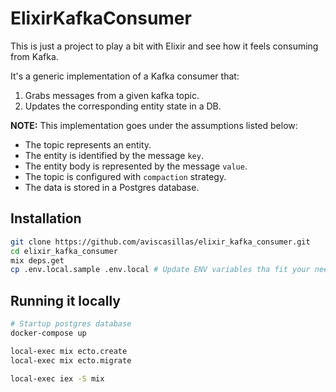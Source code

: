 # ElixirKafkaConsumer

This is just a project to play a bit with Elixir and see how it feels consuming from Kafka.

It's a generic implementation of a Kafka consumer that:
1. Grabs messages from a given kafka topic.
2. Updates the corresponding entity state in a DB.

**NOTE:** This implementation goes under the assumptions listed below: 
- The topic represents an entity.
- The entity is identified by the message `key`.
- The entity body is represented by the message `value`.
- The topic is configured with `compaction` strategy.
- The data is stored in a Postgres database.


## Installation
``` bash
git clone https://github.com/aviscasillas/elixir_kafka_consumer.git
cd elixir_kafka_consumer
mix deps.get
cp .env.local.sample .env.local # Update ENV variables tha fit your needs
```

## Running it locally
```bash
# Startup postgres database
docker-compose up
```

``` bash
local-exec mix ecto.create
local-exec mix ecto.migrate
```

``` bash
local-exec iex -S mix
```


